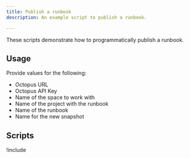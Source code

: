 ```yaml
---
title: Publish a runbook
description: An example script to publish a runbook.

---
```


These scripts demonstrate how to programmatically publish a runbook.

## Usage
Provide values for the following:
- Octopus URL
- Octopus API Key
- Name of the space to work with
- Name of the project with the runbook
- Name of the runbook
- Name for the new snapshot

## Scripts

!include <publish-runbook-scripts>
